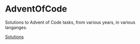 # AdventOfCode
Solutions to Advent of Code tasks, from various years, in various langanges.

[Solutions](https://wstaszewski.github.io/AdventOfCode/)